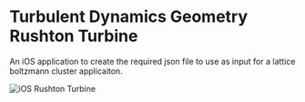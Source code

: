 # Turbulent Dynamics Geometry Rushton Turbine

An iOS application to create the required json file to use as input for a lattice boltzmann cluster applicaiton.

![iOS Rushton Turbine](Screenshot.png)




